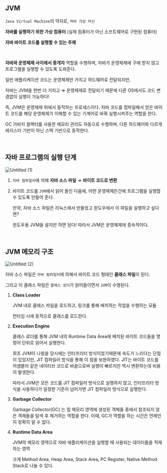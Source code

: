 ## **JVM**

`Java Virtual Machine`의 약자로, `자바 가상 머신` 

**자바를 실행하기 위한 가상 컴퓨터** (실제 컴퓨터가 아닌 소프트웨어로 구현된 컴퓨터)

**자바 바이트 코드를 실행할 수 있는 주체**

<br>

**자바와 운영체제 사이에서 중개자** 역할을 수행하며, 자바가 운영체제에 구애 받지 않고 프로그램을 실행할 수 있도록 도와준다. 

일반 애플리케이션 코드는 운영체제만 거치고 하드웨어로 전달되지만, 

자바는 JVM을 한번 더 거치고 ⇒ 운영체제로 전달되기 때문에 다른 OS에서도 코드 변경없이 실행이 가능하다!

즉, JVM은 운영체제 위에서 동작하는 프로세스이다. 자바 코드를 컴파일해서 얻은 바이트 코드를 해당 운영체제가 이해할 수 있는 기계어로 바꿔 실행시켜주는 역할을 한다.

GC 가비지 컬렉터를 사용한 메모리 관리도 자동으로 수행하며, 다른 하드웨어와 다르게 레지스터 기반이 아닌 스택 기반으로 동작한다.

<br>

## **자바 프로그램의 실행 단계**
![Untitled (1)](https://user-images.githubusercontent.com/79685920/137158739-68e480d7-f067-4f4f-8cd4-669ed69088d0.png)


1. `자바 컴파일러`에 의해 **자바 소스 파일** ⇒ **바이트 코드로 변환**
2. 바이트 코드를 `JVM`에서 읽어 들인 다음에, 어떤 운영체제든간에 프로그램을 실행할 수 있도록 만들어 준다.
    
    만약, 자바 소스 파일은 리눅스에서 만들었고 윈도우에서 이 파일을 실행하고 싶다면? 
    
    윈도우용 JVM을 설치만 하면 된다! 따라서 JVM은 운영체제에 종속적이다.

<br>    

## **JVM 메모리 구조**

![Untitled (2)](https://user-images.githubusercontent.com/79685920/137158735-a1ce13e5-8b86-45cd-b652-00eb99b37982.png)

자바 소스 파일은 `자바 컴파일러`에 의해서 바이트 코드 형태인 **클래스 파일**이 된다. 

그리고 이 클래스 파일은 `클래스 로더`가 읽어들이면서 `JVM`이 수행된다.

1. **Class Loader**
    
    JVM 내로 클래스 파일을 로드하고, 링크를 통해 배치하는 작업을 수행하는 모듈
    
    런타임 시에 동적으로 클래스를 로드한다.
    
2. **Execution Engine**
    
    클래스 로더를 통해 JVM 내의 Runtime Data Area에 배치된 바이트 코드들을 명렁어 단위로 읽어서 실행한다. 
    
    최초 JVM이 나왔을 당시에는 인터프리터 방식이었기때문에 속도가 느리다는 단점이 있었지만, JIT 컴파일러 방식을 통해 이 점을 보완하였다. JIT는 바이트 코드를 어셈블러 같은 네이티브 코드로 바꿈으로써 실행이 빠르지만 역시 변환하는데 비용이 발생한다. 
    
    따라서 JVM은 모든 코드를 JIT 컴파일러 방식으로 실행하지 않고, 인터프리터 방식을 사용하다가 일정한 기준이 넘어가면 JIT 컴파일러 방식으로 실행한다.
    
3. **Garbage Collector**
    
    Garbage Collector(GC) 는 힙 메모리 영역에 생성된 객체들 중에서 참조되지 않은 객체들을 탐색 후 제거하는 역할을 한다. 이때, GC가 역할을 하는 시간은 언제인지 정확히 알 수 없다.
    
4. **Runtime Data Area**
    
    JVM의 메모리 영역으로 자바 애플리케이션을 실행할 때 사용되는 데이터들을 적재하는 영역
    
    크게 Method Area, Heap Area, Stack Area, PC Register, Native Method Stack로 나눌 수 있다.